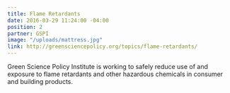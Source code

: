 ```yaml
---
title: Flame Retardants
date: 2016-03-29 11:24:00 -04:00
position: 2
partner: GSPI
image: "/uploads/mattress.jpg"
link: http://greensciencepolicy.org/topics/flame-retardants/
---
```


Green Science Policy Institute is working to safely reduce use of and exposure to flame retardants and other hazardous chemicals in consumer and building products.
